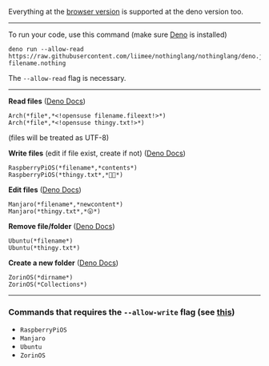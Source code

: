 Everything at the [browser version](https://github.com/liimee/nothinglang/blob/nothinglang/guide.md) is supported at the deno version too.  
___
To run your code, use this command (make sure [Deno](https://deno.land) is installed)
```shell
deno run --allow-read https://raw.githubusercontent.com/liimee/nothinglang/nothinglang/deno.js filename.nothing
```
The `--allow-read` flag is necessary.
___
**Read files** ([Deno Docs](https://doc.deno.land/builtin/stable#Deno.readFileSync))
```
Arch(*file*,*<!opensuse filename.fileext!>*)
Arch(*file*,*<!opensuse thingy.txt!>*)
```
(files will be treated as UTF-8)  

**Write files** (edit if file exist, create if not) ([Deno Docs](https://doc.deno.land/builtin/stable#Deno.writeFileSync))
```
RaspberryPiOS(*filename*,*contents*)
RaspberryPiOS(*thingy.txt*,*🐧🦕*)
```
**Edit files** ([Deno Docs](https://doc.deno.land/builtin/stable#Deno.writeFileSync))
```
Manjaro(*filename*,*newcontent*)
Manjaro(*thingy.txt*,*😛*)
```
**Remove file/folder** ([Deno Docs](https://doc.deno.land/builtin/stable#Deno.removeSync))
```
Ubuntu(*filename*)
Ubuntu(*thingy.txt*)
```
**Create a new folder** ([Deno Docs](https://doc.deno.land/builtin/stable#Deno.removeSync))
```
ZorinOS(*dirname*)
ZorinOS(*Collections*)
```
___
### Commands that requires the `--allow-write` flag (see [this](https://deno.land/manual/getting_started/permissions#permissions-list))
- `RaspberryPiOS`
- `Manjaro`
- `Ubuntu`
- `ZorinOS`

